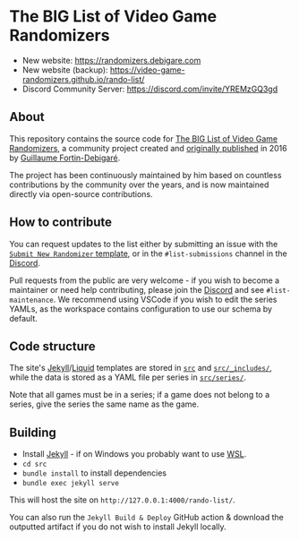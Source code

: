 # The BIG List of Video Game Randomizers

- New website: <https://randomizers.debigare.com>
- New website (backup): <https://video-game-randomizers.github.io/rando-list/>
- Discord Community Server: <https://discord.com/invite/YREMzGQ3gd>

## About

This repository contains the source code for [The BIG List of Video Game Randomizers](https://randomizers.debigare.com), a community project created and [originally published](https://www.debigare.com/randomizers/) in 2016 by [Guillaume Fortin-Debigaré](https://www.debigare.com/).

The project has been continuously maintained by him based on countless contributions by the community over the years, and is now maintained directly via open-source contributions.

## How to contribute

You can request updates to the list either by submitting an issue with the [`Submit New Randomizer` template](https://github.com/video-game-randomizers/rando-list/issues/new/choose), or in the `#list-submissions` channel in the [Discord](https://discord.com/invite/YREMzGQ3gd).

Pull requests from the public are very welcome - if you wish to become a maintainer or need help contributing, please join the [Discord](https://discord.com/invite/YREMzGQ3gd) and see `#list-maintenance`. We recommend using VSCode if you wish to edit the series YAMLs, as the workspace contains configuration to use our schema by default.

## Code structure

The site's [Jekyll](https://jekyllrb.com/docs/)/[Liquid](https://shopify.github.io/liquid/basics/introduction/) templates are stored in [`src`](https://github.com/video-game-randomizers/rando-list/tree/main/src) and [`src/_includes/`](https://github.com/video-game-randomizers/rando-list/tree/main/src/_includes), while the data is stored as a YAML file per series in [`src/series/`](https://github.com/video-game-randomizers/rando-list/tree/main/src/series).

Note that all games must be in a series; if a game does not belong to a series, give the series the same name as the game.

## Building

- Install [Jekyll](https://jekyllrb.com/docs/) - if on Windows you probably want to use [WSL](https://learn.microsoft.com/en-us/windows/wsl/about).
- `cd src`
- `bundle install` to install dependencies
- `bundle exec jekyll serve`

This will host the site on `http://127.0.0.1:4000/rando-list/`.

You can also run the `Jekyll Build & Deploy` GitHub action & download the outputted artifact if you do not wish to install Jekyll locally.
